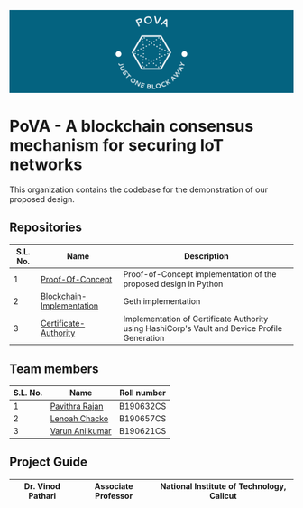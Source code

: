 ![header](https://github.com/PoVA-Consensus/.github/blob/main/profile/header.png)
# PoVA - A blockchain consensus mechanism for securing IoT networks

This organization contains the codebase for the demonstration of our proposed design.
## Repositories
|S.L. No.| Name | Description | 
| -------- | ----- |-------- | 
|1|[Proof-Of-Concept](https://github.com/PoVA-Consensus/Proof-Of-Concept)|Proof-of-Concept implementation of the proposed design in Python|
|2|[Blockchain-Implementation](https://github.com/PoVA-Consensus/Blockchain-Implementation)|Geth implementation|
|3|[Certificate-Authority](https://github.com/PoVA-Consensus/Certificate-Authority)|Implementation of Certificate Authority using HashiCorp's Vault and Device Profile Generation|

## Team members
|S.L. No.| Name | Roll number | 
| ----- | ----- | -------- | 
|1|[Pavithra Rajan](https://github.com/Pavithra-Rajan)|B190632CS|
|2|[Lenoah Chacko](https://github.com/lenoah-chacko)|B190657CS|
|3|[Varun Anilkumar](https://github.com/VarunAnilkumar)|B190621CS|

## Project Guide

|Dr. Vinod Pathari|Associate Professor|National Institute of Technology, Calicut|
| ----- | -- | -------- | 
